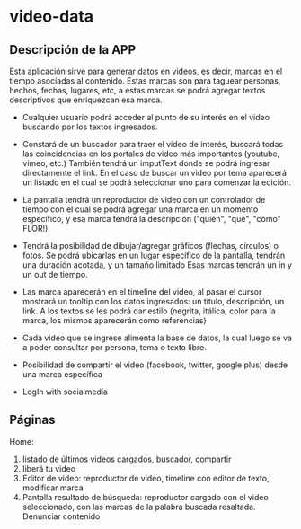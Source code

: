 video-data
==========

## Descripción de la APP

Esta aplicación sirve para generar datos en videos, es decir, marcas en el tiempo asociadas al contenido. Estas marcas son para taguear personas, hechos, fechas, lugares, etc, a estas marcas se podrá agregar textos descriptivos que enriquezcan esa marca.

* Cualquier usuario podrá acceder al punto de su interés en el video buscando por los textos ingresados.

* Constará de un buscador para traer el video de interés, buscará todas las coincidencias en los portales de video más importantes (youtube, vimeo, etc.) También tendrá un imputText donde se podrá ingresar directamente el link. En el caso de buscar un video por tema aparecerá un listado en el cual se podrá seleccionar uno para comenzar la edición. 

* La pantalla tendrá un reproductor de video con un controlador de tiempo con el cual se podrá agregar una marca en un momento específico, y esa marca tendrá la descripción ("quién", "qué", "cómo" FLOR!) 

* Tendrá la posibilidad de dibujar/agregar gráficos (flechas, círculos) o fotos. Se podrá ubicarlas en un lugar específico de la pantalla, tendrán una duración acotada, y un tamaño limitado
Esas marcas tendrán un in y un out de tiempo.

* Las marca aparecerán en el timeline del video, al pasar el cursor mostrará un tooltip con los datos ingresados: un título, descripción, un link. A los textos se les podrá dar estilo (negrita, itálica, color para la marca, los mismos aparecerán como referencias) 

* Cada video que se ingrese alimenta la base de datos, la cual luego se va a poder consultar por persona, tema o texto libre.

* Posibilidad de compartir el video (facebook, twitter, google plus) desde una marca específica
* LogIn with socialmedia

## Páginas

Home:
1. listado de últimos videos cargados, buscador, compartir
2. liberá tu video
3. Editor de video: reproductor de video, timeline con editor de texto, modificar marca
4. Pantalla resultado de búsqueda: reproductor cargado con el video seleccionado, con las marcas de la palabra buscada resaltada. Denunciar contenido
